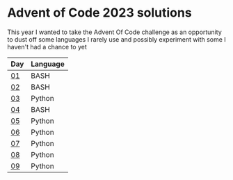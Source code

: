 # Advent of Code 2023 solutions

This year I wanted to take the Advent Of Code challenge as an opportunity to dust off some languages I rarely use and possibly experiment with some I haven't had a chance to yet

| Day          | Language |
| ------------ | -------- |
| [01](day01/) | BASH     |
| [02](day02/) | BASH     |
| [03](day03/) | Python   |
| [04](day04/) | BASH     |
| [05](day05/) | Python   |
| [06](day06/) | Python   |
| [07](day07/) | Python   |
| [08](day08/) | Python   |
| [09](day09/) | Python   |
